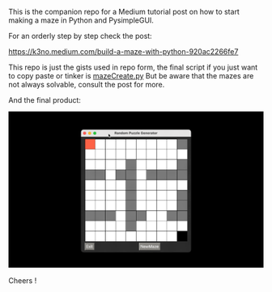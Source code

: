 This is the companion repo for a Medium tutorial post on how to start making a maze in Python and PysimpleGUI.

For an orderly step by step check the post:

https://k3no.medium.com/build-a-maze-with-python-920ac2266fe7


This repo is just the gists used in repo form, the final script  if you just want to copy paste or tinker is [mazeCreate.py](https://github.com/KenoLeon/Medium-Mazes/blob/main/mazeCreate.py) But be aware that the mazes are not always solvable, consult the post for more.

And the final product:

![PySimpleGUI-Maze](PysimpleGui-Maze.gif)

Cheers !